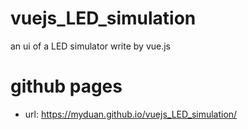 # vuejs_LED_simulation
an ui of a LED simulator write by vue.js 

# github pages
- url: https://myduan.github.io/vuejs_LED_simulation/
